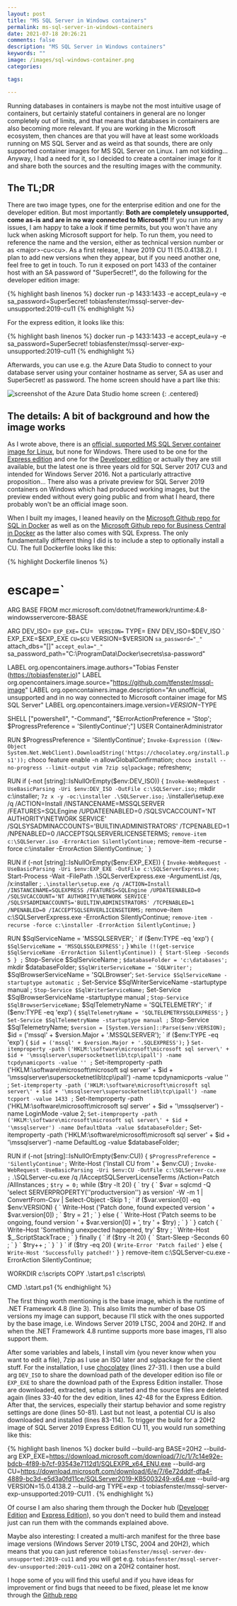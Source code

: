 ```yaml
---
layout: post
title: "MS SQL Server in Windows containers"
permalink: ms-sql-server-in-windows-containers
date: 2021-07-18 20:26:21
comments: false
description: "MS SQL Server in Windows containers"
keywords: ""
image: /images/sql-windows-container.png
categories:

tags:

---
```


Running databases in containers is maybe not the most intuitive usage of containers, but certainly stateful containers in general are no longer completely out of limits, and that means that databases in containers are also becoming more relevant. If you are working in the Microsoft ecosystem, then chances are that you will have at least some workloads running on MS SQL Server and as weird as that sounds, there are only supported container images for MS SQL Server on Linux. I am not kidding... Anyway, I had a need for it, so I decided to create a container image for it and share both the sources and the resulting images with the community.

## The TL;DR
There are two image types, one for the enterprise edition and one for the developer edition. But most importantly: **Both are completely unsupported, come as-is and are in no way connected to Microsoft!** If you run into any issues, I am happy to take a look if time permits, but you won't have any luck when asking Microsoft support for help. To run them, you need to reference the name and the version, either as technical version number or as &lt;major&gt;-cu&lt;cu&gt;. As a first release, I have 2019 CU 11 (15.0.4138.2). I plan to add new versions when they appear, but if you need another one, feel free to get in touch. To run it exposed on port 1433 of the container host with an SA password of "Super5ecret!", do the following for the developer edition image:

{% highlight bash linenos %}
docker run -p 1433:1433 -e accept_eula=y -e sa_password=Super5ecret! tobiasfenster/mssql-server-dev-unsupported:2019-cu11
{% endhighlight %}

For the express edition, it looks like this:

{% highlight bash linenos %}
docker run -p 1433:1433 -e accept_eula=y -e sa_password=Super5ecret! tobiasfenster/mssql-server-exp-unsupported:2019-cu11
{% endhighlight %}

Afterwards, you can use e.g. the Azure Data Studio to connect to your database server using your container hostname as server, SA as user and Super5ecret! as password. The home screen should have a part like this:

![screenshot of the Azure Data Studio home screen](/images/azure-data-studio.png)
{: .centered}

## The details: A bit of background and how the image works
As I wrote above, there is an [official, supported MS SQL Server container image for Linux][linux-image], but none for Windows. There used to be one for the [Express edition][windows-image-exp] and one for the [Developer edition][windows-image-dev] or actually they are still available, but the latest one is three years old for SQL Server 2017 CU3 and intended for Windows Server 2016. Not a particularly attractive proposition... There also was a private preview for SQL Server 2019 containers on Windows which had produced working images, but the preview ended without every going public and from what I heard, there probably won't be an official image soon.

When I built my images, I leaned heavily on the [Microsoft Github repo for SQL in Docker][msft-github] as well as on the [Microsoft Github repo for Business Central in Docker][nav-docker] as the latter also comes with SQL Express. The only fundamentally different thing I did is to include a step to optionally install a CU. The full Dockerfile looks like this:

{% highlight Dockerfile linenos %}
# escape=`
ARG BASE
FROM mcr.microsoft.com/dotnet/framework/runtime:4.8-windowsservercore-$BASE

ARG DEV_ISO= `
    EXP_EXE= `
    CU= `
    VERSION=`
    TYPE=
ENV DEV_ISO=$DEV_ISO `
    EXP_EXE=$EXP_EXE `
    CU=$CU `
    VERSION=$VERSION `
    sa_password="_" `
    attach_dbs="[]" `
    accept_eula="_" `
    sa_password_path="C:\ProgramData\Docker\secrets\sa-password"

LABEL org.opencontainers.image.authors="Tobias Fenster (https://tobiasfenster.io)"
LABEL org.opencontainers.image.source="https://github.com/tfenster/mssql-image"
LABEL org.opencontainers.image.description="An unofficial, unsupported and in no way connected to Microsoft container image for MS SQL Server"
LABEL org.opencontainers.image.version=$VERSION-$TYPE

SHELL ["powershell", "-Command", "$ErrorActionPreference = 'Stop'; $ProgressPreference = 'SilentlyContinue';"]
USER ContainerAdministrator

RUN $ProgressPreference = 'SilentlyContinue'; `
    Invoke-Expression ((New-Object System.Net.WebClient).DownloadString('https://chocolatey.org/install.ps1')); `
    choco feature enable -n allowGlobalConfirmation; `
    choco install --no-progress --limit-output vim 7zip sqlpackage; `
    refreshenv;

RUN if (-not [string]::IsNullOrEmpty($env:DEV_ISO)) { `
        Invoke-WebRequest -UseBasicParsing -Uri $env:DEV_ISO -OutFile c:\SQLServer.iso; `
        mkdir c:\installer; `
        7z x -y -oc:\installer .\SQLServer.iso; `
        .\installer\setup.exe /q /ACTION=Install /INSTANCENAME=MSSQLSERVER /FEATURES=SQLEngine /UPDATEENABLED=0 /SQLSVCACCOUNT='NT AUTHORITY\NETWORK SERVICE' /SQLSYSADMINACCOUNTS='BUILTIN\ADMINISTRATORS' /TCPENABLED=1 /NPENABLED=0 /IACCEPTSQLSERVERLICENSETERMS; `
        remove-item c:\SQLServer.iso -ErrorAction SilentlyContinue; `
        remove-item -recurse -force c:\installer -ErrorAction SilentlyContinue; `
    }

RUN if (-not [string]::IsNullOrEmpty($env:EXP_EXE)) { `
        Invoke-WebRequest -UseBasicParsing -Uri $env:EXP_EXE -OutFile c:\SQLServerExpress.exe; `
        Start-Process -Wait -FilePath .\SQLServerExpress.exe -ArgumentList /qs, /x:installer ; `
        .\installer\setup.exe /q /ACTION=Install /INSTANCENAME=SQLEXPRESS /FEATURES=SQLEngine /UPDATEENABLED=0 /SQLSVCACCOUNT='NT AUTHORITY\NETWORK SERVICE' /SQLSYSADMINACCOUNTS='BUILTIN\ADMINISTRATORS' /TCPENABLED=1 /NPENABLED=0 /IACCEPTSQLSERVERLICENSETERMS; `
        remove-item c:\SQLServerExpress.exe -ErrorAction SilentlyContinue; `
        remove-item -recurse -force c:\installer -ErrorAction SilentlyContinue; `
    } 

RUN $SqlServiceName = 'MSSQLSERVER'; `
    if ($env:TYPE -eq 'exp') { `
        $SqlServiceName = 'MSSQL$SQLEXPRESS'; `
    } `
    While (!(get-service $SqlServiceName -ErrorAction SilentlyContinue)) { Start-Sleep -Seconds 5 } ; `
    Stop-Service $SqlServiceName ; `
    $databaseFolder = 'c:\databases'; `
    mkdir $databaseFolder; `
    $SqlWriterServiceName = 'SQLWriter'; `
    $SqlBrowserServiceName = 'SQLBrowser'; `
    Set-Service $SqlServiceName -startuptype automatic ; `
    Set-Service $SqlWriterServiceName -startuptype manual ; `
    Stop-Service $SqlWriterServiceName; `
    Set-Service $SqlBrowserServiceName -startuptype manual ; `
    Stop-Service $SqlBrowserServiceName; `
    $SqlTelemetryName = 'SQLTELEMETRY'; `
    if ($env:TYPE -eq 'exp') { `
        $SqlTelemetryName = 'SQLTELEMETRY$SQLEXPRESS'; `
    } `
    Set-Service $SqlTelemetryName -startuptype manual ; `
    Stop-Service $SqlTelemetryName; `
    $version = [System.Version]::Parse($env:VERSION); `
    $id = ('mssql' + $version.Major + '.MSSQLSERVER'); `
    if ($env:TYPE -eq 'exp') { `
        $id = ('mssql' + $version.Major + '.SQLEXPRESS'); `
    } `
    Set-itemproperty -path ('HKLM:\software\microsoft\microsoft sql server\' + $id + '\mssqlserver\supersocketnetlib\tcp\ipall') -name tcpdynamicports -value '' ; `
    Set-itemproperty -path ('HKLM:\software\microsoft\microsoft sql server\' + $id + '\mssqlserver\supersocketnetlib\tcp\ipall') -name tcpdynamicports -value '' ; `
    Set-itemproperty -path ('HKLM:\software\microsoft\microsoft sql server\' + $id + '\mssqlserver\supersocketnetlib\tcp\ipall') -name tcpport -value 1433 ; `
    Set-itemproperty -path ('HKLM:\software\microsoft\microsoft sql server\' + $id + '\mssqlserver') -name LoginMode -value 2; `
    Set-itemproperty -path ('HKLM:\software\microsoft\microsoft sql server\' + $id + '\mssqlserver') -name DefaultData -value $databaseFolder; `
    Set-itemproperty -path ('HKLM:\software\microsoft\microsoft sql server\' + $id + '\mssqlserver') -name DefaultLog -value $databaseFolder; 

RUN if (-not [string]::IsNullOrEmpty($env:CU)) { `
        $ProgressPreference = 'SilentlyContinue'; `
        Write-Host ('Install CU from ' + $env:CU) ; `
        Invoke-WebRequest -UseBasicParsing -Uri $env:CU -OutFile c:\SQLServer-cu.exe ; `
        .\SQLServer-cu.exe /q /IAcceptSQLServerLicenseTerms /Action=Patch /AllInstances ; `
        $try = 0; `
        while ($try -lt 20) { `
            try { `
                $var = sqlcmd -Q 'select SERVERPROPERTY(''productversion'') as version' -W -m 1 | ConvertFrom-Csv | Select-Object -Skip 1 ; `
                if ($var.version[0] -eq $env:VERSION) { `
                    Write-Host ('Patch done, found expected version ' + $var.version[0]) ; `
                    $try = 21 ; `
                } else { `
                    Write-Host ('Patch seems to be ongoing, found version ' + $var.version[0] + ', try ' + $try) ; `
                } `
            } catch { `
                Write-Host 'Something unexpected happened, try' $try ; `
                Write-Host $_.ScriptStackTrace ; `
            } finally { `
                if ($try -lt 20) { `
                    Start-Sleep -Seconds 60 ; `
                } `
                $try++ ; `
            } `
        } `
        if ($try -eq 20) { `
            Write-Error 'Patch failed' `
        } else { `
            Write-Host 'Successfully patched!' `
        } `
    } `
    remove-item c:\SQLServer-cu.exe -ErrorAction SilentlyContinue; 

WORKDIR c:\scripts
COPY .\start.ps1 c:\scripts\

CMD .\start.ps1
{% endhighlight %}

The first thing worth mentioning is the base image, which is the runtime of .NET Framework 4.8 (line 3). This also limits the number of base OS versions my image can support, because I'll stick with the ones supported by the base image, i.e. Windows Server 2019 LTSC, 2004 and 20H2. If and when the .NET Framework 4.8 runtime supports more base images, I'll also support them.

After some variables and labels, I install vim (you never know when you want to edit a file), 7zip as I use an ISO later and sqlpackage for the client stuff. For the installation, I use [chocolatey][choco] (lines 27-31). I then use a build arg `DEV_ISO` to share the download path of the developer edition iso file or `EXP_EXE` to share the download path of the Express Edition installer. Those are downloaded, extracted, setup is started and the source files are deleted again (lines 33-40 for the dev edition, lines 42-48 for the Express Edition. After that, the services, especially their startup behavior and some registry settings are done (lines 50-81). Last but not least, a potential CU is also downloaded and installed (lines 83-114). To trigger the build for a 20H2 image of SQL Server 2019 Express Edition CU 11, you would run something like this:

{% highlight bash linenos %}
docker build --build-arg BASE=20H2 --build-arg EXP_EXE=https://download.microsoft.com/download/7/c/1/7c14e92e-bdcb-4f89-b7cf-93543e7112d1/SQLEXPR_x64_ENU.exe 
--build-arg CU=https://download.microsoft.com/download/6/e/7/6e72dddf-dfa4-4889-bc3d-e5d3a0fd11ce/SQLServer2019-KB5003249-x64.exe 
--build-arg VERSION=15.0.4138.2 --build-arg TYPE=exp -t tobiasfenster/mssql-server-exp-unsupported:2019-CU11 .
{% endhighlight %}

Of course I am also sharing them through the Docker hub ([Developer Edition][hub-dev] and [Express Edition][hub-exp]), so you don't need to build them and instead just can run them with the commands explained above. 

Maybe also interesting: I created a multi-arch manifest for the three base image versions (Windows Server 2019 LTSC, 2004 and 20H2), which means that you can just reference `tobiasfenster/mssql-server-dev-unsupported:2019-cu11` and you will get e.g. `tobiasfenster/mssql-server-dev-unsupported:2019-cu11-20H2` on a 20H2 container host.

I hope some of you will find this useful and if you have ideas for improvement or find bugs that neeed to be fixed, please let me know through the [Github repo][github-image]

[linux-image]: https://hub.docker.com/_/microsoft-mssql-server
[windows-image-exp]: https://hub.docker.com/r/microsoft/mssql-server-windows-express/
[windows-image-dev]: https://hub.docker.com/r/microsoft/mssql-server-windows-developer/
[msft-github]: https://github.com/microsoft/mssql-docker/tree/3d2c7d0779124ff4a1cccc9a21e7b038118f623f/windows/mssql-server-windows-developer
[nav-docker]: https://github.com/microsoft/nav-docker/tree/37f46a5ff31b4e31918ada62c289780f4e321022
[choco]: https://www.chocolatey.org
[hub-dev]: https://hub.docker.com/r/tobiasfenster/mssql-server-dev-unsupported
[hub-exp]: https://hub.docker.com/r/tobiasfenster/mssql-server-exp-unsupported
[github-image]: https://github.com/tfenster/mssql-image/